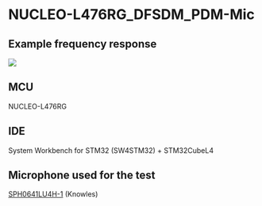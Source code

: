 # NUCLEO-L476RG_DFSDM_PDM-Mic

## Example frequency response
![](https://github.com/y2kblog/NUCLEO-L476RG_DFSDM_PDM-Mic/blob/master/images/FrequencyResponse1.png)

## MCU
NUCLEO-L476RG

## IDE
System Workbench for STM32 (SW4STM32) + STM32CubeL4

## Microphone used for the test
[SPH0641LU4H-1](www.mouser.com/ProductDetail/Knowles/SPH0641LU4H-1/) (Knowles)

